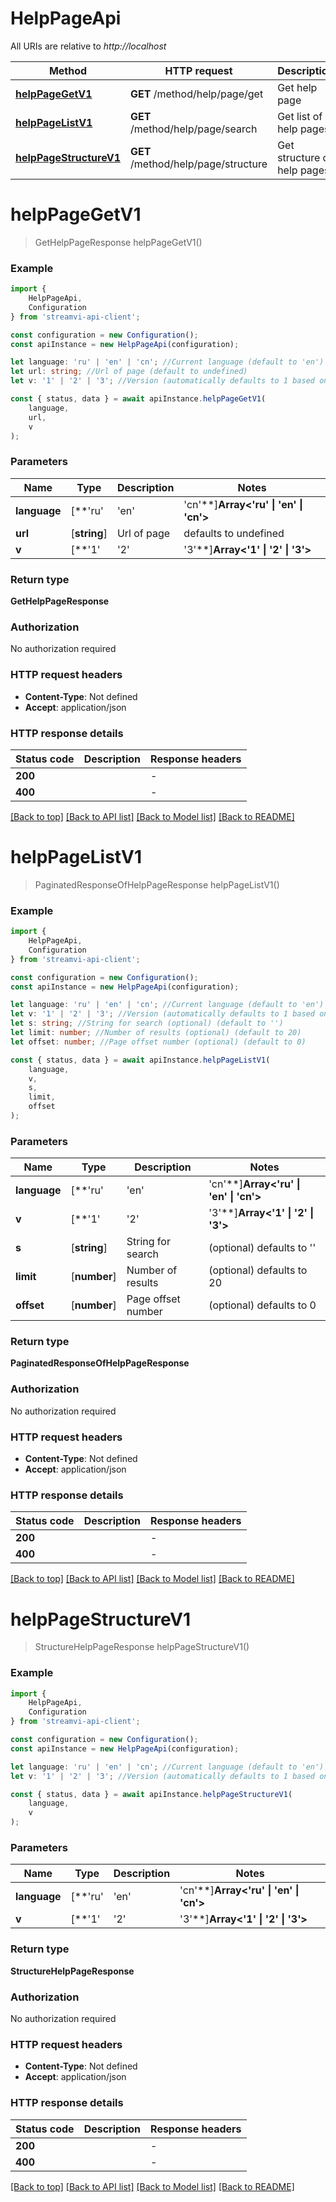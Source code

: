 # HelpPageApi

All URIs are relative to *http://localhost*

|Method | HTTP request | Description|
|------------- | ------------- | -------------|
|[**helpPageGetV1**](#helppagegetv1) | **GET** /method/help/page/get | Get help page|
|[**helpPageListV1**](#helppagelistv1) | **GET** /method/help/page/search | Get list of help pages|
|[**helpPageStructureV1**](#helppagestructurev1) | **GET** /method/help/page/structure | Get structure of help pages|

# **helpPageGetV1**
> GetHelpPageResponse helpPageGetV1()


### Example

```typescript
import {
    HelpPageApi,
    Configuration
} from 'streamvi-api-client';

const configuration = new Configuration();
const apiInstance = new HelpPageApi(configuration);

let language: 'ru' | 'en' | 'cn'; //Current language (default to 'en')
let url: string; //Url of page (default to undefined)
let v: '1' | '2' | '3'; //Version (automatically defaults to 1 based on method version, can be overridden) (optional) (default to '1')

const { status, data } = await apiInstance.helpPageGetV1(
    language,
    url,
    v
);
```

### Parameters

|Name | Type | Description  | Notes|
|------------- | ------------- | ------------- | -------------|
| **language** | [**&#39;ru&#39; | &#39;en&#39; | &#39;cn&#39;**]**Array<&#39;ru&#39; &#124; &#39;en&#39; &#124; &#39;cn&#39;>** | Current language | defaults to 'en'|
| **url** | [**string**] | Url of page | defaults to undefined|
| **v** | [**&#39;1&#39; | &#39;2&#39; | &#39;3&#39;**]**Array<&#39;1&#39; &#124; &#39;2&#39; &#124; &#39;3&#39;>** | Version (automatically defaults to 1 based on method version, can be overridden) | (optional) defaults to '1'|


### Return type

**GetHelpPageResponse**

### Authorization

No authorization required

### HTTP request headers

 - **Content-Type**: Not defined
 - **Accept**: application/json


### HTTP response details
| Status code | Description | Response headers |
|-------------|-------------|------------------|
|**200** |  |  -  |
|**400** |  |  -  |

[[Back to top]](#) [[Back to API list]](../README.md#documentation-for-api-endpoints) [[Back to Model list]](../README.md#documentation-for-models) [[Back to README]](../README.md)

# **helpPageListV1**
> PaginatedResponseOfHelpPageResponse helpPageListV1()


### Example

```typescript
import {
    HelpPageApi,
    Configuration
} from 'streamvi-api-client';

const configuration = new Configuration();
const apiInstance = new HelpPageApi(configuration);

let language: 'ru' | 'en' | 'cn'; //Current language (default to 'en')
let v: '1' | '2' | '3'; //Version (automatically defaults to 1 based on method version, can be overridden) (optional) (default to '1')
let s: string; //String for search (optional) (default to '')
let limit: number; //Number of results (optional) (default to 20)
let offset: number; //Page offset number (optional) (default to 0)

const { status, data } = await apiInstance.helpPageListV1(
    language,
    v,
    s,
    limit,
    offset
);
```

### Parameters

|Name | Type | Description  | Notes|
|------------- | ------------- | ------------- | -------------|
| **language** | [**&#39;ru&#39; | &#39;en&#39; | &#39;cn&#39;**]**Array<&#39;ru&#39; &#124; &#39;en&#39; &#124; &#39;cn&#39;>** | Current language | defaults to 'en'|
| **v** | [**&#39;1&#39; | &#39;2&#39; | &#39;3&#39;**]**Array<&#39;1&#39; &#124; &#39;2&#39; &#124; &#39;3&#39;>** | Version (automatically defaults to 1 based on method version, can be overridden) | (optional) defaults to '1'|
| **s** | [**string**] | String for search | (optional) defaults to ''|
| **limit** | [**number**] | Number of results | (optional) defaults to 20|
| **offset** | [**number**] | Page offset number | (optional) defaults to 0|


### Return type

**PaginatedResponseOfHelpPageResponse**

### Authorization

No authorization required

### HTTP request headers

 - **Content-Type**: Not defined
 - **Accept**: application/json


### HTTP response details
| Status code | Description | Response headers |
|-------------|-------------|------------------|
|**200** |  |  -  |
|**400** |  |  -  |

[[Back to top]](#) [[Back to API list]](../README.md#documentation-for-api-endpoints) [[Back to Model list]](../README.md#documentation-for-models) [[Back to README]](../README.md)

# **helpPageStructureV1**
> StructureHelpPageResponse helpPageStructureV1()


### Example

```typescript
import {
    HelpPageApi,
    Configuration
} from 'streamvi-api-client';

const configuration = new Configuration();
const apiInstance = new HelpPageApi(configuration);

let language: 'ru' | 'en' | 'cn'; //Current language (default to 'en')
let v: '1' | '2' | '3'; //Version (automatically defaults to 1 based on method version, can be overridden) (optional) (default to '1')

const { status, data } = await apiInstance.helpPageStructureV1(
    language,
    v
);
```

### Parameters

|Name | Type | Description  | Notes|
|------------- | ------------- | ------------- | -------------|
| **language** | [**&#39;ru&#39; | &#39;en&#39; | &#39;cn&#39;**]**Array<&#39;ru&#39; &#124; &#39;en&#39; &#124; &#39;cn&#39;>** | Current language | defaults to 'en'|
| **v** | [**&#39;1&#39; | &#39;2&#39; | &#39;3&#39;**]**Array<&#39;1&#39; &#124; &#39;2&#39; &#124; &#39;3&#39;>** | Version (automatically defaults to 1 based on method version, can be overridden) | (optional) defaults to '1'|


### Return type

**StructureHelpPageResponse**

### Authorization

No authorization required

### HTTP request headers

 - **Content-Type**: Not defined
 - **Accept**: application/json


### HTTP response details
| Status code | Description | Response headers |
|-------------|-------------|------------------|
|**200** |  |  -  |
|**400** |  |  -  |

[[Back to top]](#) [[Back to API list]](../README.md#documentation-for-api-endpoints) [[Back to Model list]](../README.md#documentation-for-models) [[Back to README]](../README.md)

